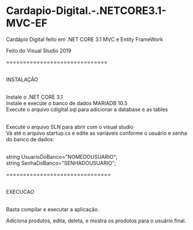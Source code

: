 # Cardapio-Digital.-.NETCORE3.1-MVC-EF</br>
Cardápio Digital feito em .NET CORE 3.1 MVC e Entity FrameWork</br>

Feito do Visual Studio 2019</br>

==============================</br></br>

INSTALAÇÃO</br></br>

Instale o .NET CORE 3.1</br>
Instale e execute o banco de dados MARIADB 10.5</br>
Execute o arquivo cdigital.sql para adicionar a database e as tables</br></br>

Execute o arquivo SLN para abrir com o visual studio</br>
Vá até o arquivo startup.cs e edite as variáveis conforme o usuário e senha do banco de dados:</br></br>

string UsuarioDoBanco="NOMEDOUSUARIO";</br>
string SenhaDoBanco="SENHADOUSUARIO";</br>

===============================</br></br>

EXECUCAO</br></br>

Basta compilar e executar a aplicação.</br>

Adiciona produtos, edita, deleta, e mostra os produtos para o usuário final.</br>
